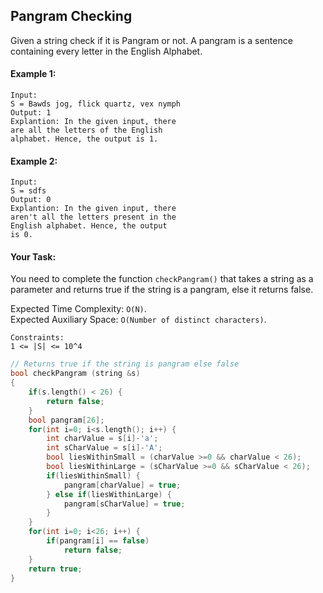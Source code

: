 ## Pangram Checking

Given a string check if it is Pangram or not. A pangram is a sentence containing every letter in the English Alphabet.

#### Example 1:

```
Input:
S = Bawds jog, flick quartz, vex nymph
Output: 1
Explantion: In the given input, there
are all the letters of the English
alphabet. Hence, the output is 1.
```

#### Example 2:

```
Input:
S = sdfs
Output: 0
Explantion: In the given input, there
aren't all the letters present in the
English alphabet. Hence, the output
is 0.
```

#### Your Task:

You need to complete the function `checkPangram()` that takes a string as a parameter and returns true if the string is a pangram, else it returns false.

Expected Time Complexity: `O(N)`.  
Expected Auxiliary Space: `O(Number of distinct characters)`.

```
Constraints:
1 <= |S| <= 10^4
```

```c++
// Returns true if the string is pangram else false
bool checkPangram (string &s)
{
    if(s.length() < 26) {
        return false;
    }
    bool pangram[26];
    for(int i=0; i<s.length(); i++) {
        int charValue = s[i]-'a';
        int sCharValue = s[i]-'A';
        bool liesWithinSmall = (charValue >=0 && charValue < 26);
        bool liesWithinLarge = (sCharValue >=0 && sCharValue < 26);
        if(liesWithinSmall) {
            pangram[charValue] = true;
        } else if(liesWithinLarge) {
            pangram[sCharValue] = true;
        }
    }
    for(int i=0; i<26; i++) {
        if(pangram[i] == false)
            return false;
    }
    return true;
}
```
